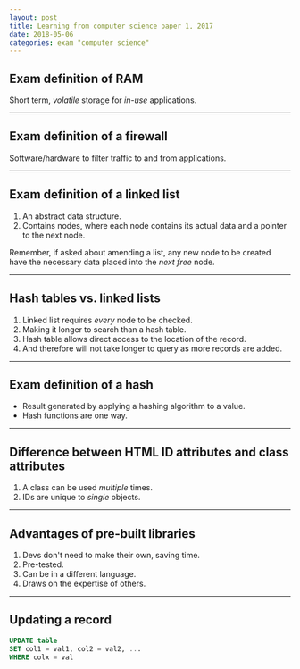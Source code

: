 ```yaml
---
layout: post
title: Learning from computer science paper 1, 2017
date: 2018-05-06
categories: exam "computer science"
---
```


## Exam definition of RAM

Short term, *volatile* storage for *in-use* applications.

---

## Exam definition of a firewall

Software/hardware to filter traffic to and from applications.

---

## Exam definition of a linked list

1. An abstract data structure.
2. Contains nodes, where each node contains its actual data and a pointer to the next node.

Remember, if asked about amending a list, any new node to be created have the necessary data placed into the *next free* node.

---

## Hash tables vs. linked lists

1. Linked list requires *every* node to be checked.
2. Making it longer to search than a hash table.
3. Hash table allows direct access to the location of the record.
4. And therefore will not take longer to query as more records are added.

---

## Exam definition of a hash

- Result generated by applying a hashing algorithm to a value.
- Hash functions are one way.

---

## Difference between HTML ID attributes and class attributes

1. A class can be used *multiple* times.
2. IDs are unique to *single* objects.

---

## Advantages of pre-built libraries

1. Devs don't need to make their own, saving time.
2. Pre-tested.
3. Can be in a different language.
4. Draws on the expertise of others.

---

## Updating a record

``` sql
UPDATE table
SET col1 = val1, col2 = val2, ...
WHERE colx = val
```

